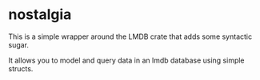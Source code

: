 nostalgia
=========

This is a simple wrapper around the LMDB crate that adds some syntactic sugar.

It allows you to model and query data in an lmdb database using simple structs.
